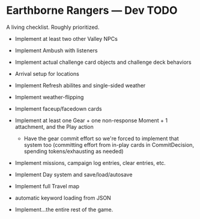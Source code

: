 # Earthborne Rangers — Dev TODO

A living checklist. Roughly prioritized.


- Implement at least two other Valley NPCs
- Implement Ambush with listeners

- Implement actual challenge card objects and challenge deck behaviors

- Arrival setup for locations


- Implement Refresh abilites and single-sided weather
- Implement weather-flipping
- Implement faceup/facedown cards
- Implement at least one Gear + one non-response Moment + 1 attachment, and the Play action
  - Have the gear commit effort so we're forced to implement that system too (committing effort from in-play cards in CommitDecision, spending tokens/exhausting as needed)
- Implement missions, campaign log entries, clear entries, etc.
- Implement Day system and save/load/autosave
- Implement full Travel map
- automatic keyword loading from JSON
- Implement...the entire rest of the game.


